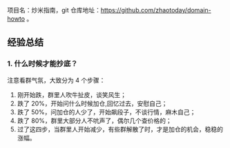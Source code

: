 项目名：炒米指南，git 仓库地址：https://github.com/zhaotoday/domain-howto 。

## 经验总结

### 1. 什么时候才能抄底？

注意看群气氛，大致分为 4 个步骤：

1. 刚开始跌，群里人吹牛扯皮，谈笑风生；
2. 跌了 20%，开始问什么时候加仓,回忆过去，安慰自己；
3. 跌了 50%，问加仓的人少了，开始飙段子，不谈行情，麻木自己；
4. 跌了 80%，群里大部分人不吭声了，偶尔几个查价格的；
5. 过了这四步，当群里人开始减少，有些群解散了时，才是加仓的机会，稳稳的涨幅。
